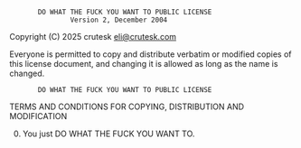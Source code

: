            DO WHAT THE FUCK YOU WANT TO PUBLIC LICENSE
                   Version 2, December 2004

Copyright (C) 2025 crutesk <eli@crutesk.com>

Everyone is permitted to copy and distribute verbatim or modified
copies of this license document, and changing it is allowed as long
as the name is changed.

           DO WHAT THE FUCK YOU WANT TO PUBLIC LICENSE
  TERMS AND CONDITIONS FOR COPYING, DISTRIBUTION AND MODIFICATION

 0. You just DO WHAT THE FUCK YOU WANT TO.